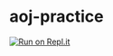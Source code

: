 # aoj-practice

[![Run on Repl.it](https://repl.it/badge/github/TakayukiCho/aoj-practice)](https://repl.it/github/TakayukiCho/aoj-practice)
